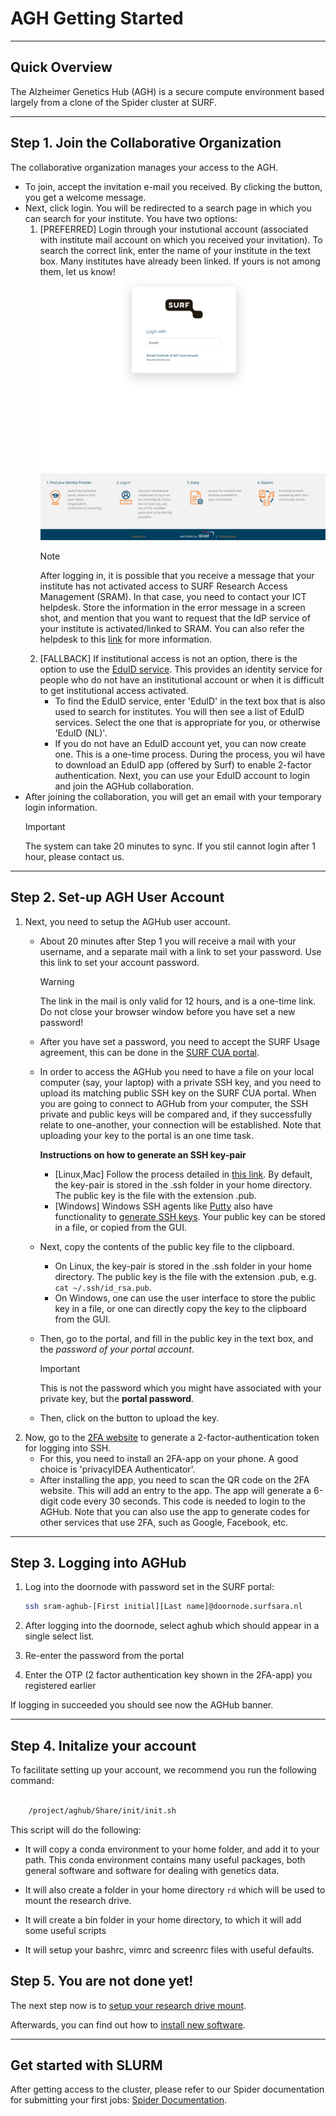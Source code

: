 # AGH Getting Started


------------------------
## Quick Overview

The Alzheimer Genetics Hub (AGH) is a secure compute environment based largely from a clone of the Spider cluster at SURF.

------------------------
## Step 1. Join the Collaborative Organization

The collaborative organization manages your access to the AGH.
- To join, accept the invitation e-mail you received. By clicking the button, you get a welcome message. 
- Next, click login. You will be redirected to a search page in which you can search for your institute.
  You have two options:
  1. [PREFERRED] Login through your instutional account (associated with institute mail account on which you received your invitation). To search the correct link,
     enter the name of your institute in the text box. Many institutes have already been linked. If yours is not among them, 
     let us know!
     ![Screen showing the institute seach box](images/broad_select.png)
     >[!NOTE]
     > After logging in, it is possible that you receive a message that your institute has not activated access to 
     > SURF Research Access Management (SRAM). In that case, you need to contact your ICT helpdesk. Store the information in the 
     > error message in a screen shot, and mention that you want to request that the IdP service of your institute is 
     > activated/linked to SRAM. You can also refer the helpdesk to this [link](https://dashboard.surfconext.nl/apps/8164/saml20_sp/about) for more information.
  2. [FALLBACK] If institutional access is not an option, there is the option to use the [EduID service](https://eduid.nl/en/). This provides an identity service
     for people who do not have an institutional account or when it is difficult to get institutional access activated. 
     - To find the EduID service,  enter 'EduID' in the text box that is also used to search for institutes. You will then see a list of EduID services. Select the one that is 
       appropriate for you, or otherwise 'EduID (NL)'. 
     - If you do not have an EduID account yet, you can now create one. This is a one-time process. During the process, you wil have to download an EduID app (offered by Surf) to enable 2-factor authentication. 
       Next, you can use your EduID account to login and join the AGHub collaboration.
- After joining the collaboration, you will get an email with your temporary login information. 
  >[!IMPORTANT]
  > The system can take 20 minutes to sync. If you stil cannot login after 1 hour, please contact us.


------------------------
## Step 2. Set-up AGH User Account

1. Next, you need to setup the AGHub user account. 
   - About 20 minutes after Step 1 you will receive a mail with your username, and a separate mail with a link to set your password. 
     Use this link to set your account password. 
     >[!WARNING]
     > The link in the mail is only valid for 12 hours, and is a one-time link. Do not close your browser window before you have set a new password!
   - After you have set a password, you need to accept the SURF Usage agreement, this can be done in the [SURF CUA portal](https://portal.cua.surf.nl).
   - In order to access the AGHub you need to have a file on your local computer (say, your laptop) with a private SSH key, 
     and you need to upload its matching public SSH key on the SURF CUA portal. When you are going to connect to AGHub from your computer, 
     the SSH private and public keys will be compared and, if they successfully relate to one-another, your connection will be established. Note that uploading your key to the portal is an one time task.
 
     **Instructions on how to generate an SSH key-pair**
       - [Linux,Mac] Follow the process detailed in [this link](https://spiderdocs.readthedocs.io/en/latest/Pages/ssh_keys.html). 
         By default, the key-pair is stored in the .ssh folder in your home directory. The public key is the file with the extension .pub.
       - [Windows] Windows SSH agents like [Putty](https://www.putty.org) also have functionality to [generate SSH keys](https://www.ssh.com/academy/ssh/putty/windows/puttygen).
         Your public key can be stored in a file, or copied from the GUI.
   - Next, copy the contents of the public key file to the clipboard. 
     - On Linux, the key-pair is stored in the .ssh folder in your home directory. The public key is the file with the extension .pub, e.g. `cat ~/.ssh/id_rsa.pub`.
     - On Windows, one can use the user interface to store the public key in a file, or one can directly copy the key to the clipboard from the GUI.
   - Then, go to the portal, and fill in the public key in the text box, and the *password of your portal account*.
     >[!IMPORTANT]
     > This is not the password which you might have associated with your private key, but the **portal password**. 
   - Then, click on the button to upload the key.
2. Now, go to the [2FA website](https://2fa.surfsara.nl/) to generate a 2-factor-authentication token for logging into SSH. 
   - For this, you need to install an 2FA-app on your phone. A good choice is 'privacyIDEA Authenticator'. 
   - After installing the app, you need to scan the QR code on the 2FA website. This will add an entry to the app. The app will generate a 6-digit code every 30 seconds. This code is needed to login to the AGHub. Note that you can also use the app to generate codes for other services that use 2FA, such as Google, Facebook, etc. 
   
---------------------------------
## Step 3. Logging into AGHub

1. Log into the doornode with password set in the SURF portal:
   ```bash
   ssh sram-aghub-[First initial][Last name]@doornode.surfsara.nl
   ```

2. After logging into the doornode, select aghub which should appear in a single select list.
3. Re-enter the password from the portal
4. Enter the OTP (2 factor authentication key shown in the 2FA-app) you registered earlier

If logging in succeeded you should see now the AGHub banner.

----------------------
## Step 4. Initalize your account

To facilitate setting up your account, we recommend you run the following command:

```bash

    /project/aghub/Share/init/init.sh
```


This script will do the following:

* It will copy a conda environment to your home folder, and add it to your path. This conda environment contains 
many useful packages, both general software and software for dealing with genetics data.

* It will also create a folder in your home directory `rd` which will be used to mount the
research drive. 

* It will create a bin folder in your home directory, to which it will add some useful scripts

* It will setup your bashrc, vimrc and screenrc files with useful defaults. 


## Step 5. You are not done yet!

The next step now is to [setup your research drive mount](agh_use_of_research_drive.md).

Afterwards, you can find out how to [install new software](agh_installing_software.md).

----------------------
## Get started with SLURM

After getting access to the cluster, please refer to our Spider documentation for submitting your first jobs:
[Spider Documentation](https://spiderdocs.readthedocs.io/en/latest/Pages/getting_started.html). 










